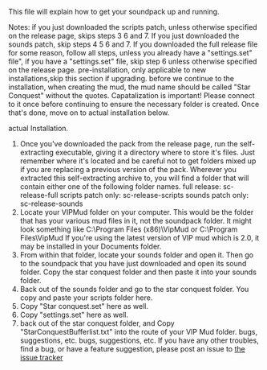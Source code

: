 This file will explain how to get your soundpack up and running.

Notes:
if you just downloaded the scripts patch, unless otherwise specified on the release page, skips steps 3 6 and 7.
If you just downloaded the sounds patch, skip steps 4 5 6 and 7.
If you downloaded the full release file for some reason, follow all steps, unless you already have a "settings.set" file", if you have a "settings.set" file, skip step 6 unless otherwise specified on the release page.
pre-installation, only applicable to new installations,skip this section if upgrading.
before we continue to the installation, when creating the mud, the mud name should be called "Star Conquest" without the quotes. Capatalization is important! Please connect to it once before continuing to ensure the necessary folder is created.
Once that's done, move on to actual installation below.

actual Installation.
1. Once you've downloaded the pack from the release page, run the self-extracting executable, giving it a directory where to store it's files.  Just remember where it's located and be careful not to get folders mixed up if you are replacing a previous version of the pack.
Wherever you extracted this self-extracting archive  to, you will find a folder that will  contain either one of the following folder names.
full release: sc-release-full
scripts patch only: sc-release-scripts
sounds patch only: sc-release-sounds
2. Locate your VIPMud folder on your computer. This would be the folder that has your various mud files in it, not the soundpack folder.
It might look something like C:\Program Files (x86)\VipMud
or C:\Program Files\VipMud
If you're using the latest version of VIP mud which is 2.0, it may be installed in your Documents folder.
3. From within that folder, locate your sounds folder and open it. Then go to the soundpack that you have just downloaded and open its sound folder. Copy the star conquest folder and then paste it into your sounds folder.
4. Back out of the sounds folder and go to the star conquest folder. You  copy and paste your scripts folder  here.
5. Copy "Star conquest.set" here as well.
6. Copy "settings.set"  here as well.
7. back out of the star conquest folder, and Copy "StarConquestBufferlist.txt"  into the route of your VIP Mud folder.
bugs, suggestions, etc.
bugs, suggestions, etc.
If you have any other troubles, find a bug, or have a feature suggestion, please post an issue to [the issue tracker](https://github.com/stickbear2015/sc-sounds/issues/new/choose)
